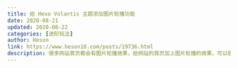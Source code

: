 ```yaml
---
title: 给 Hexo Volantis 主题添加图片轮播功能
date: 2020-08-21
updated: 2020-08-22
categories: [进阶玩法]
author: Heson
link: https://www.heson10.com/posts/19736.html
description: 很多网站首页都会有图片轮播效果，给网站的首页加上图片轮播的效果，可以很好的起到广告的作用也可以起到推荐优秀内容的作用。来吧，下面是给 Volantis 主题加上首页图片轮播的效果。
---
```

